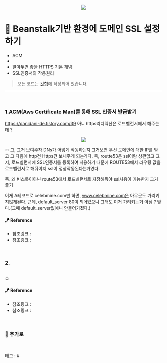 <p align="center">
<img src="https://user-images.githubusercontent.com/59492312/153345328-c0d66be8-68a3-4040-b743-15cf70a9d9ba.png">
</p>

# 📖 Beanstalk기반 환경에 도메인 SSL 설정하기

* ACM
* 
* 알아두면 좋을 HTTPS 기본 개념
* SSL인증서의 작용원리

> 모든 코드는 [깃헙](https://github.com/sooolog/dev-spring-springboot)에 작성되어 있습니다.
* * *

<br>

### 1.ACM(Aws Certificate Man)를 통해 SSL 인증서 발급받기

https://danidani-de.tistory.com/39
아니 https리디렉션은 로드벨런서에서 해주는데 ?

<p align="center">
<img src="https://user-images.githubusercontent.com/59492312/153543841-c6377ecb-88be-4037-9fb8-b38a80b8a8fa.png">
</p>

ㅁ 그, 그거 보여주자 DNs가 어떻게 작동하는지 그거보면 우선 도메인에 대한 IP를 받고
그 다음에 http건 Https건 보내주게 되는거다. 즉, routte53은 ssl이랑 상관없고
그저, 로드벨런서에 SSL인증서를 등록하여 사용하기 때문에 ROUTE53에서 라우팅 값을
로드벨런서로 해줘야지 ssl이 정상작동된다는거였다.

즉, 왜 빈스톡이아닌 route53에서 로드벨런서로 지정해줘야 ssl사용이 가능한지 그거 풀기

이게 A레코드로 celebmine.com만 하면, www.celebmine.com은 아무곳도
가리키지않게된다. 근데, default_server 80이 되어있으니 그래도 이거 가리키는거
아님 ? 맞다.(그때 default_server없애니 안들어가졌다.)

#### 🪁 Reference
* 참조링크 : []()
* 참조링크 : []()

<br>



### 2.

<p align="center">
<img src="">
</p>

ㅁ

#### 🪁 Reference
* 참조링크 : []()
* 참조링크 : []()

<br>



### 🚀 추가로

<br>



태그 : #